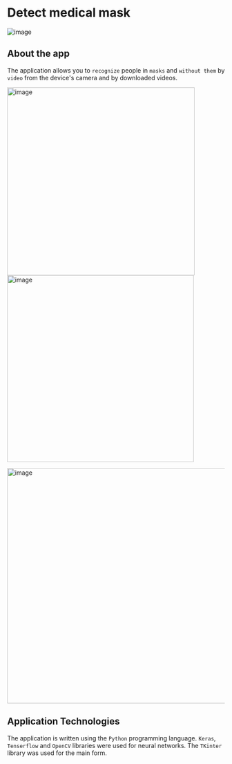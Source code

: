 # Detect medical mask

![image](https://user-images.githubusercontent.com/78900834/190847913-157a45ea-251c-4a09-8060-c97c72436ce6.png)

## About the app
The application allows you to `recognize` people in `masks` and `without them` by `video` from the device's camera and by downloaded videos.

<img width="434" alt="image" src="https://user-images.githubusercontent.com/78900834/192848634-ddeac8fb-bd2f-45e3-9b85-90a8c2e761c2.png"> <img width="432" alt="image" src="https://user-images.githubusercontent.com/78900834/192848694-46ed64cb-24f8-43da-9906-6825f0239fb8.png">


<img width="544" alt="image" src="https://user-images.githubusercontent.com/78900834/190906592-a1271cc2-723e-422d-9651-3fe62570a7b5.png">

## Application Technologies
The application is written using the `Python` programming language. `Keras`, `Tenserflow` and `OpenCV` libraries were used for neural networks.
The `TKinter` library was used for the main form.
